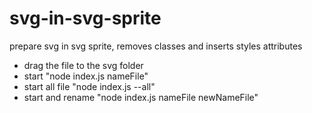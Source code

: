 # svg-in-svg-sprite
prepare svg in svg sprite, removes classes and inserts styles attributes

* drag the file to the svg folder
* start "node index.js nameFile"
* start all file "node index.js --all"
* start and rename "node index.js nameFile newNameFile"
